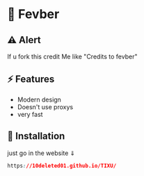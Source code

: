 # 👏 Fevber 

## ⚠️ Alert
If u fork this credit Me like "Credits to fevber"

## ⚡ Features

- Modern design
- Doesn't use proxys
- very fast

## 🔌 Installation

just go in the website 
     ⇓
```css
https://10deleted01.github.io/TIXU/
